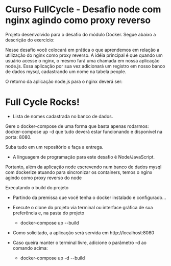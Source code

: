 
# Curso FullCycle - Desafio node com nginx agindo como proxy reverso

Projeto desenvolvido para o desafio do módulo Docker. Segue abaixo a descrição do exercício:

Nesse desafio você colocará em prática o que aprendemos em relação a utilização do nginx como proxy reverso. A idéia principal é que quando um usuário acesse o nginx, o mesmo fará uma chamada em nossa aplicação node.js. Essa aplicação por sua vez adicionará um registro em nosso banco de dados mysql, cadastrando um nome na tabela people.

O retorno da aplicação node.js para o nginx deverá ser:

<h1>Full Cycle Rocks!</h1>

- Lista de nomes cadastrada no banco de dados.

Gere o docker-compose de uma forma que basta apenas rodarmos: docker-compose up -d que tudo deverá estar funcionando e disponível na porta: 8080.

Suba tudo em um repositório e faça a entrega.

* A linguagem de programação para este desafio é Node/JavaScript.


Portanto, além da aplicação node escrevendo num banco de dados mysql com dockerize atuando para sincronizar os containers, temos o nginx agindo como proxy reverso do node


Executando o build do projeto
* Partindo da premissa que você tenha o docker instalado e configurado...
* Execute o clone do projeto via terminal ou interface gráfica de sua preferência e, na pasta do projeto
    *  docker-compose up --build
* Como solicitado, a aplicação será servida em http://localhost:8080

* Caso queira manter o terminal livre, adicione o parâmetro -d ao comando acima:
    * docker-compose up -d --build

